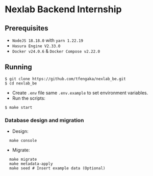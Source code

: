 # Nexlab Backend Internship

## Prerequisites

- `NodeJS 18.18.0` with `yarn 1.22.19`
- `Hasura Engine V2.33.0`
- `Docker v24.0.6` & `Docker Compose v2.22.0`

##

## Running

```shell
$ git clone https://github.com/tfengaka/nexlab_be.git
$ cd nexlab_be
```

- Create `.env` file same `.env.example` to set environment variables.
- Run the scripts:

```shell
$ make start
```

### Database design and migration

- Design:

```shell
  make console
```

- Migrate:

```shell
  make migrate
  make metadata-apply
  make seed # Insert example data (Optional)
```

#
